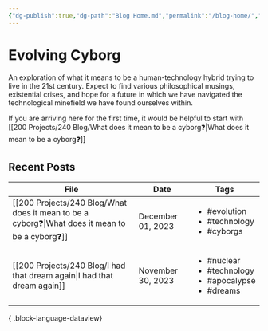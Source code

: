 ```yaml
---
{"dg-publish":true,"dg-path":"Blog Home.md","permalink":"/blog-home/","tags":["gardenEntry"]}
---
```


# Evolving Cyborg

An exploration of what it means to be a human-technology hybrid trying to live in the 21st century. Expect to find various philosophical musings, existential crises, and hope for a future in which we have navigated the technological minefield we have found ourselves within.

If you are arriving here for the first time, it would be helpful to start with [[200 Projects/240 Blog/What does it mean to be a cyborg❓\|What does it mean to be a cyborg❓]]

## Recent Posts

| File                                                                                              | Date              | Tags                                                                               |
| ------------------------------------------------------------------------------------------------- | ----------------- | ---------------------------------------------------------------------------------- |
| [[200 Projects/240 Blog/What does it mean to be a cyborg❓\|What does it mean to be a cyborg❓]] | December 01, 2023 | <ul><li>#evolution</li><li>#technology</li><li>#cyborgs</li></ul>                  |
| [[200 Projects/240 Blog/I had that dream again\|I had that dream again]]                       | November 30, 2023 | <ul><li>#nuclear</li><li>#technology</li><li>#apocalypse</li><li>#dreams</li></ul> |

{ .block-language-dataview}
